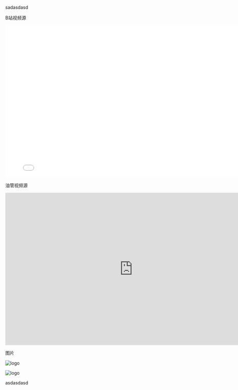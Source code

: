 sadasdasd

<p>B站视频源
<div style="position: relative;width: 800px;height: 0 ;padding-bottom: 480px;">
<iframe width=800px height=480px src="//player.bilibili.com/player.html?aid=927436044&bvid=BV1WT4y1w7wT&cid=245485038&page=1" scrolling="no" border="0" frameborder="no" framespacing="0" allowfullscreen="true" ></iframe>
</div>
<p>油管视频源
<div style="position: relative;width: 800px;height: 0 ;padding-bottom: 480px;">
<iframe width="800" height="480" src="https://www.youtube.com/embed/Cp9UoJxW89U" frameborder="0" allow="accelerometer; autoplay; clipboard-write; encrypted-media; gyroscope; picture-in-picture" allowfullscreen></iframe>
</div>
<p>图片

![logo](https://docsify.js.org/_media/icon.svg ':size=10%')

![logo](https://notwojack.github.io/EVE-Exploration-Guide/image/image1.png ':size=WIDTHxHEIGHT')
<p>asdasdasd